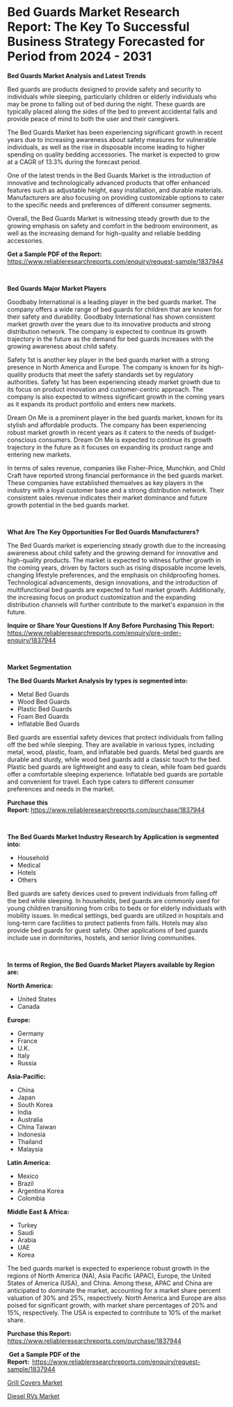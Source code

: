 <p><h1>Bed Guards Market Research Report: The Key To Successful Business Strategy Forecasted for Period from 2024 - 2031</h1></p><p><strong>Bed Guards Market Analysis and Latest Trends</strong></p>
<p><p>Bed guards are products designed to provide safety and security to individuals while sleeping, particularly children or elderly individuals who may be prone to falling out of bed during the night. These guards are typically placed along the sides of the bed to prevent accidental falls and provide peace of mind to both the user and their caregivers.</p><p>The Bed Guards Market has been experiencing significant growth in recent years due to increasing awareness about safety measures for vulnerable individuals, as well as the rise in disposable income leading to higher spending on quality bedding accessories. The market is expected to grow at a CAGR of 13.3% during the forecast period.</p><p>One of the latest trends in the Bed Guards Market is the introduction of innovative and technologically advanced products that offer enhanced features such as adjustable height, easy installation, and durable materials. Manufacturers are also focusing on providing customizable options to cater to the specific needs and preferences of different consumer segments.</p><p>Overall, the Bed Guards Market is witnessing steady growth due to the growing emphasis on safety and comfort in the bedroom environment, as well as the increasing demand for high-quality and reliable bedding accessories.</p></p>
<p><strong>Get a Sample PDF of the Report:&nbsp;</strong> <a href="https://www.reliableresearchreports.com/enquiry/request-sample/1837944">https://www.reliableresearchreports.com/enquiry/request-sample/1837944</a></p>
<p>&nbsp;</p>
<p><strong>Bed Guards Major Market Players</strong></p>
<p><p>Goodbaby International is a leading player in the bed guards market. The company offers a wide range of bed guards for children that are known for their safety and durability. Goodbaby International has shown consistent market growth over the years due to its innovative products and strong distribution network. The company is expected to continue its growth trajectory in the future as the demand for bed guards increases with the growing awareness about child safety.</p><p>Safety 1st is another key player in the bed guards market with a strong presence in North America and Europe. The company is known for its high-quality products that meet the safety standards set by regulatory authorities. Safety 1st has been experiencing steady market growth due to its focus on product innovation and customer-centric approach. The company is also expected to witness significant growth in the coming years as it expands its product portfolio and enters new markets.</p><p>Dream On Me is a prominent player in the bed guards market, known for its stylish and affordable products. The company has been experiencing robust market growth in recent years as it caters to the needs of budget-conscious consumers. Dream On Me is expected to continue its growth trajectory in the future as it focuses on expanding its product range and entering new markets.</p><p>In terms of sales revenue, companies like Fisher-Price, Munchkin, and Child Craft have reported strong financial performance in the bed guards market. These companies have established themselves as key players in the industry with a loyal customer base and a strong distribution network. Their consistent sales revenue indicates their market dominance and future growth potential in the bed guards market.</p></p>
<p>&nbsp;</p>
<p><strong>What Are The Key Opportunities For Bed Guards Manufacturers?</strong></p>
<p><p>The Bed Guards market is experiencing steady growth due to the increasing awareness about child safety and the growing demand for innovative and high-quality products. The market is expected to witness further growth in the coming years, driven by factors such as rising disposable income levels, changing lifestyle preferences, and the emphasis on childproofing homes. Technological advancements, design innovations, and the introduction of multifunctional bed guards are expected to fuel market growth. Additionally, the increasing focus on product customization and the expanding distribution channels will further contribute to the market's expansion in the future.</p></p>
<p><strong>Inquire or Share Your Questions If Any Before Purchasing This Report:</strong> <a href="https://www.reliableresearchreports.com/enquiry/pre-order-enquiry/1837944">https://www.reliableresearchreports.com/enquiry/pre-order-enquiry/1837944</a></p>
<p>&nbsp;</p>
<p><strong>Market Segmentation</strong></p>
<p><strong>The Bed Guards Market Analysis by types is segmented into:</strong></p>
<p><ul><li>Metal Bed Guards</li><li>Wood Bed Guards</li><li>Plastic Bed Guards</li><li>Foam Bed Guards</li><li>Inflatable Bed Guards</li></ul></p>
<p><p>Bed guards are essential safety devices that protect individuals from falling off the bed while sleeping. They are available in various types, including metal, wood, plastic, foam, and inflatable bed guards. Metal bed guards are durable and sturdy, while wood bed guards add a classic touch to the bed. Plastic bed guards are lightweight and easy to clean, while foam bed guards offer a comfortable sleeping experience. Inflatable bed guards are portable and convenient for travel. Each type caters to different consumer preferences and needs in the market.</p></p>
<p><strong>Purchase this Report:&nbsp;</strong><a href="https://www.reliableresearchreports.com/purchase/1837944">https://www.reliableresearchreports.com/purchase/1837944</a></p>
<p>&nbsp;</p>
<p><strong>The Bed Guards Market Industry Research by Application is segmented into:</strong></p>
<p><ul><li>Household</li><li>Medical</li><li>Hotels</li><li>Others</li></ul></p>
<p><p>Bed guards are safety devices used to prevent individuals from falling off the bed while sleeping. In households, bed guards are commonly used for young children transitioning from cribs to beds or for elderly individuals with mobility issues. In medical settings, bed guards are utilized in hospitals and long-term care facilities to protect patients from falls. Hotels may also provide bed guards for guest safety. Other applications of bed guards include use in dormitories, hostels, and senior living communities.</p></p>
<p>&nbsp;</p>
<p><strong>In terms of Region, the Bed Guards Market Players available by Region are:</strong></p>
<p>
    <p> <strong> North America: </strong>
        <ul>
            <li>United States</li>
            <li>Canada</li>
        </ul>
        </p> 
    <p> <strong> Europe: </strong>
        <ul>
            <li>Germany</li>
            <li>France</li>
            <li>U.K.</li>
            <li>Italy</li>
            <li>Russia</li>
        </ul>
        </p> 
    <p> <strong> Asia-Pacific: </strong>
        <ul>
            <li>China</li>
            <li>Japan</li>
            <li>South Korea</li>
            <li>India</li>
            <li>Australia</li>
            <li>China Taiwan</li>
            <li>Indonesia</li>
            <li>Thailand</li>
            <li>Malaysia</li>
        </ul>
        </p> 
    <p> <strong> Latin America: </strong>
        <ul>
            <li>Mexico</li>
            <li>Brazil</li>
            <li>Argentina Korea</li>
            <li>Colombia</li>
        </ul>
        </p> 
    <p> <strong> Middle East & Africa: </strong>
        <ul>
            <li>Turkey</li>
            <li>Saudi</li>
            <li>Arabia</li>
            <li>UAE</li>
            <li>Korea</li>
        </ul>
    </p>
    </p>
<p><p>The bed guards market is expected to experience robust growth in the regions of North America (NA), Asia Pacific (APAC), Europe, the United States of America (USA), and China. Among these, APAC and China are anticipated to dominate the market, accounting for a market share percent valuation of 30% and 25%, respectively. North America and Europe are also poised for significant growth, with market share percentages of 20% and 15%, respectively. The USA is expected to contribute to 10% of the market share.</p></p>
<p><strong>Purchase this Report: </strong><a href="https://www.reliableresearchreports.com/purchase/1837944">https://www.reliableresearchreports.com/purchase/1837944</a></p>
<p>&nbsp;<strong>Get a Sample PDF of the Report:&nbsp;&nbsp;</strong><a href="https://www.reliableresearchreports.com/enquiry/request-sample/1837944">https://www.reliableresearchreports.com/enquiry/request-sample/1837944</a></p>
<p><strong></strong></p>
<p><p><a href="https://github.com/lataunyatinikmelvin59ilbd0dv/Market-Research-Report-List-1/blob/main/grill-covers-market.md">Grill Covers Market</a></p><p><a href="https://cute-banjo-8ca.notion.site/Diesel-RVs-Market-Research-Report-Unlocks-Analysis-on-the-Market-Financial-Status-Market-Size-and--bc4f5f90b77443428073305eff391f33">Diesel RVs Market</a></p></p>